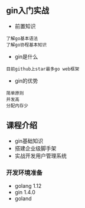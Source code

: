 ## gin入门实战
- 前置知识
``` 
了解go基本语法
了解go协程基本知识
```
- gin是什么
``` 
目前github上star最多go web框架
```
- gin的优势
``` 
简单原则
并发高
分配内存少
```
## 课程介绍
- gin基础知识
- 搭建企业级脚手架
- 实战开发用户管理系统
### 开发环境准备
- golang 1.12
- gin 1.4.0
- goland